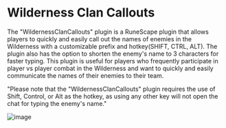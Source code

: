 # Wilderness Clan Callouts

The "WildernessClanCallouts" plugin is a RuneScape plugin that allows players to quickly and easily call out the names of enemies in the Wilderness with a customizable prefix and hotkey(SHIFT, CTRL, ALT). The plugin also has the option to shorten the enemy's name to 3 characters for faster typing. This plugin is useful for players who frequently participate in player vs player combat in the Wilderness and want to quickly and easily communicate the names of their enemies to their team.

"Please note that the "WildernessClanCallouts" plugin requires the use of Shift, Control, or Alt as the hotkey, as using any other key will not open the chat for typing the enemy's name."



![image](https://user-images.githubusercontent.com/37341309/212661157-2efe3ab6-fe72-4ba5-879d-48c4fb24f5aa.png)
